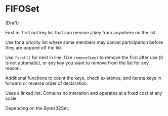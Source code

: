 # FIFOSet

(Draft)

First in, first out key list that can remove a key from anywhere on the list. 

Use for a priority list where some members may cancel participation before they are popped off the list. 

Use `first()` for next in line. 
Use `remove(key)` to remove the first after use (it is not automatic), or any key you want to remove from the list for any reason. 

Additional functions to count the keys, check existance, and iterate keys in forward or reverse order of declaration. 

Uses a linked list. Contains no interation and operates at a fixed cost at any scale. 

Depending on the Bytes32Set. 
